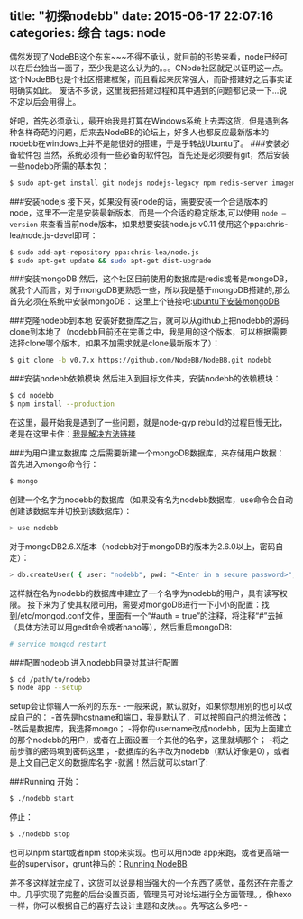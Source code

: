 title: "初探nodebb"
date: 2015-06-17 22:07:16
categories: 综合
tags: node
---
偶然发现了NodeBB这个东东~~~不得不承认，就目前的形势来看，node已经可以在后台独当一面了，至少我是这么认为的。。。CNode社区就足以证明这一点。这个NodeBB也是个社区搭建框架，而且看起来灰常强大，而卧搭建好之后事实证明确实如此。
废话不多说，这里我把搭建过程和其中遇到的问题都记录一下...说不定以后会用得上。

<!--more-->

好吧，首先必须承认，最开始我是打算在Windows系统上去弄这货，但是遇到各种各样奇葩的问题，后来去NodeBB的论坛上，好多人也都反应最新版本的nodebb在windows上并不是能很好的搭建，于是乎转战Ubuntu了。
###安装必备软件包
当然，系统必须有一些必备的软件包，首先还是必须要有git，然后安装一些nodebb所需的基本包：

```bash
$ sudo apt-get install git nodejs nodejs-legacy npm redis-server imagemagick build-essential
```

###安装nodejs
接下来，如果没有装node的话，需要安装一个合适版本的node，这里不一定是安装最新版本，而是一个合适的稳定版本,可以使用 ``node –version`` 来查看当前node版本，如果想要安装node.js v0.11 使用这个ppa:chris-lea/node.js-devel即可：

```bash
$ sudo add-apt-repository ppa:chris-lea/node.js
$ sudo apt-get update && sudo apt-get dist-upgrade
```

###安装mongoDB
然后，这个社区目前使用的数据库是redis或者是mongoDB，就我个人而言，对于mongoDB更熟悉一些，所以我是基于mongoDB搭建的,那么首先必须在系统中安装mongoDB：
这里上个链接吧:[ubuntu下安装mongoDB](http://docs.mongodb.org/manual/tutorial/install-mongodb-on-ubuntu/)

###克隆nodebb到本地
安装好数据库之后，就可以从github上把nodebb的源码clone到本地了（nodebb目前还在完善之中，我是用的这个版本，可以根据需要选择clone哪个版本，如果不加需求就是clone最新版本了）：

```bash
$ git clone -b v0.7.x https://github.com/NodeBB/NodeBB.git nodebb
```

###安装nodebb依赖模块
然后进入到目标文件夹，安装nodebb的依赖模块：

```bash
$ cd nodebb
$ npm install --production
```

在这里，最开始我是遇到了一些问题，就是node-gyp rebuild的过程巨慢无比，老是在这里卡住：[我是解决方法链接](http://www.bubuko.com/infodetail-827600.html)

###为用户建立数据库
之后需要新建一个mongoDB数据库，来存储用户数据：
首先进入mongo命令行：

```bash
$ mongo
```

创建一个名字为nodebb的数据库（如果没有名为nodebb数据库，use命令会自动创建该数据库并切换到该数据库）：

```bash
> use nodebb
```

对于mongoDB2.6.X版本（nodebb对于mongoDB的版本为2.6.0以上，密码自定）：
```bash
> db.createUser( { user: "nodebb", pwd: "<Enter in a secure password>", roles: [ "readWrite" ] } )
```

这样就在名为nodebb的数据库中建立了一个名字为nodebb的用户，具有读写权限。
接下来为了使其权限可用，需要对mongoDB进行一下小小的配置：找到/etc/mongod.conf文件，里面有一个“#auth = true”的注释，将注释“#”去掉（具体方法可以用gedit命令或者nano等），然后重启mongoDB:

```bash
# service mongod restart
```

###配置nodebb
进入nodebb目录对其进行配置

```bash
$ cd /path/to/nodebb
$ node app --setup
```

setup会让你输入一系列的东东- -一般来说，默认就好，如果你想用别的也可以改成自己的：
-首先是hostname和端口，我是默认了，可以按照自己的想法修改；
-然后是数据库，我选择mongo；
-将你的username改成nodebb，因为上面建立的那个nodebb的用户，或者在上面设置一个其他的名字，这里就填那个；
-将之前步骤的密码填到密码这里；
-数据库的名字改为nodebb（默认好像是0），或者是上文自己定义的数据库名字
-就酱！然后就可以start了:

###Running
开始：
```bash
$ ./nodebb start
```
停止：
```bash
$ ./nodebb stop
```
也可以npm start或者npm stop来实现。也可以用node app来跑，或者更高端一些的supervisor，grunt神马的：[Running NodeBB](https://docs.nodebb.org/en/latest/running/index.html)


差不多这样就完成了，这货可以说是相当强大的一个东西了感觉，虽然还在完善之中。几乎实现了完整的后台设置页面，管理员可对论坛进行全方面管理。，像hexo一样，你可以根据自己的喜好去设计主题和皮肤。。。先写这么多吧- -